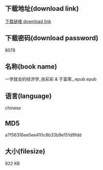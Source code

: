 ## 下载地址(download link)
[下载链接 download link](https://voluble-croquembouche-d321dc.netlify.app/?s=%E4%B8%80%E5%AD%A6%E5%B0%B1%E4%BC%9A%E7%9A%84%E7%BB%8F%E6%B5%8E%E5%AD%A6_%E5%BC%A0%E5%BD%A9%E5%BD%A9+%26+%E4%BA%8E%E5%AF%8C%E8%8D%A3_.epub)

## 下载密码(download password)
8078

## 名称(book name)
一学就会的经济学_张彩彩 & 于富荣_.epub.epub

## 语言(language)
chinese

## MD5
a7f56316ee5ee410c8b33b9e151d9fdd

## 大小(filesize)
922 KB
